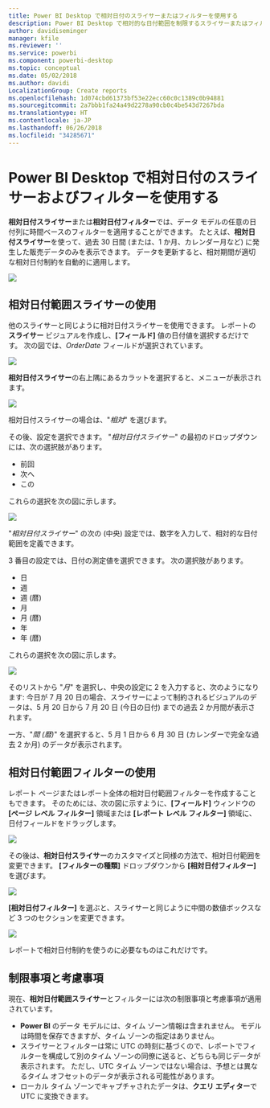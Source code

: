 ```yaml
---
title: Power BI Desktop で相対日付のスライサーまたはフィルターを使用する
description: Power BI Desktop で相対的な日付範囲を制限するスライサーまたはフィルターを使う方法について説明します
author: davidiseminger
manager: kfile
ms.reviewer: ''
ms.service: powerbi
ms.component: powerbi-desktop
ms.topic: conceptual
ms.date: 05/02/2018
ms.author: davidi
LocalizationGroup: Create reports
ms.openlocfilehash: 1d074cbd61373bf53e22ecc60c0c1389c0b94881
ms.sourcegitcommit: 2a7bbb1fa24a49d2278a90cb0c4be543d7267bda
ms.translationtype: HT
ms.contentlocale: ja-JP
ms.lasthandoff: 06/26/2018
ms.locfileid: "34285671"
---
```

# <a name="use-a-relative-date-slicer-and-filter-in-power-bi-desktop"></a>Power BI Desktop で相対日付のスライサーおよびフィルターを使用する
**相対日付スライサー**または**相対日付フィルター**では、データ モデルの任意の日付列に時間ベースのフィルターを適用することができます。 たとえば、**相対日付スライサー**を使って、過去 30 日間 (または、1 か月、カレンダー月など) に発生した販売データのみを表示できます。 データを更新すると、相対期間が適切な相対日付制約を自動的に適用します。

![](media/desktop-slicer-filter-date-range/relative-date-range-slicer-filter_01.png)

## <a name="using-the-relative-date-range-slicer"></a>相対日付範囲スライサーの使用
他のスライサーと同じように相対日付スライサーを使用できます。 レポートの**スライサー** ビジュアルを作成し、**[フィールド]** 値の日付値を選択するだけです。 次の図では、*OrderDate* フィールドが選択されています。

![](media/desktop-slicer-filter-date-range/relative-date-range-slicer-filter_02.png)

**相対日付スライサー**の右上隅にあるカラットを選択すると、メニューが表示されます。

![](media/desktop-slicer-filter-date-range/relative-date-range-slicer-filter_03.png)

相対日付スライサーの場合は、"*相対*" を選びます。

その後、設定を選択できます。 "*相対日付スライサー*" の最初のドロップダウンには、次の選択肢があります。

* 前回
* 次へ
* この

これらの選択を次の図に示します。

![](media/desktop-slicer-filter-date-range/relative-date-range-slicer-filter_04.png)

"*相対日付スライサー*" の次の (中央) 設定では、数字を入力して、相対的な日付範囲を定義できます。

3 番目の設定では、日付の測定値を選択できます。 次の選択肢があります。

* 日
* 週
* 週 (暦)
* 月
* 月 (暦)
* 年
* 年 (暦)

これらの選択を次の図に示します。

![](media/desktop-slicer-filter-date-range/relative-date-range-slicer-filter_05.png)

そのリストから "*月*" を選択し、中央の設定に 2 を入力すると、次のようになります: 今日が 7 月 20 日の場合、スライサーによって制約されるビジュアルのデータは、5 月 20 日から 7 月 20 日 (今日の日付) までの過去 2 か月間が表示されます。

一方、"*間 (暦)*" を選択すると、5 月 1 日から 6 月 30 日 (カレンダーで完全な過去 2 か月) のデータが表示されます。

## <a name="using-the-relative-date-range-filter"></a>相対日付範囲フィルターの使用
レポート ページまたはレポート全体の相対日付範囲フィルターを作成することもできます。 そのためには、次の図に示すように、**[フィールド]** ウィンドウの **[ページ レベル フィルター]** 領域または **[レポート レベル フィルター]** 領域に、日付フィールドをドラッグします。

![](media/desktop-slicer-filter-date-range/relative-date-range-slicer-filter_06.png)

その後は、**相対日付スライサー**のカスタマイズと同様の方法で、相対日付範囲を変更できます。 **[フィルターの種類]** ドロップダウンから **[相対日付フィルター]** を選びます。

![](media/desktop-slicer-filter-date-range/relative-date-range-slicer-filter_07.png)

**[相対日付フィルター]** を選ぶと、スライサーと同じように中間の数値ボックスなど 3 つのセクションを変更できます。

![](media/desktop-slicer-filter-date-range/relative-date-range-slicer-filter_08.png)

レポートで相対日付制約を使うのに必要なものはこれだけです。

## <a name="limitations-and-considerations"></a>制限事項と考慮事項
現在、**相対日付範囲スライサー**とフィルターには次の制限事項と考慮事項が適用されています。

* **Power BI** のデータ モデルには、タイム ゾーン情報は含まれません。 モデルは時間を保存できますが、タイム ゾーンの指定はありません。
* スライサーとフィルターは常に UTC の時刻に基づくので、レポートでフィルターを構成して別のタイム ゾーンの同僚に送ると、どちらも同じデータが表示されます。 ただし、UTC タイム ゾーンではない場合は、予想とは異なるタイム オフセットのデータが表示される可能性があります。
* ローカル タイム ゾーンでキャプチャされたデータは、**クエリ エディター**で UTC に変換できます。

